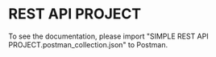 # REST API PROJECT
To see the documentation, please import "SIMPLE REST API PROJECT.postman_collection.json" to Postman.
